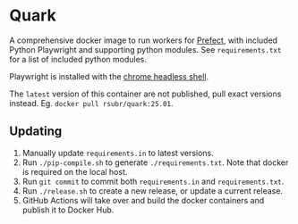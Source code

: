 # Quark

A comprehensive docker image to run workers for
[Prefect](https://github.com/PrefectHQ/prefect), with included Python
Playwright and supporting python modules. See `requirements.txt` for a list of
included python modules.

Playwright is installed with the [chrome headless
shell](https://developer.chrome.com/blog/chrome-headless-shell).

The `latest` version of this container are not published, pull exact versions
instead. Eg. `docker pull rsubr/quark:25.01`.

## Updating

1. Manually update `requirements.in` to latest versions.
2. Run `./pip-compile.sh` to generate `./requirements.txt`. Note that docker is required on the local host.
3. Run `git commit` to commit both `requirements.in` and `requirements.txt`.
4. Run `./release.sh` to create a new release, or update a current release.
5. GitHub Actions will take over and build the docker containers and publish it to Docker Hub.
